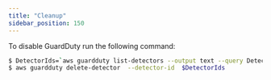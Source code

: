 ```yaml
---
title: "Cleanup"
sidebar_position: 150
---
```


To disable GuardDuty run the following command:

```bash test=false
$ DetectorIds=`aws guardduty list-detectors --output text --query DetectorIds`
$ aws guardduty delete-detector  --detector-id  $DetectorIds
```
